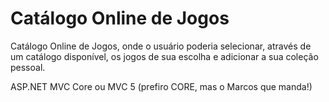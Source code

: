 # Catálogo Online de Jogos

Catálogo Online de Jogos, onde o usuário poderia selecionar, através de um catálogo disponível, os jogos de sua escolha e adicionar a sua coleção pessoal.

ASP.NET MVC Core ou MVC 5 (prefiro CORE, mas o Marcos que manda!)